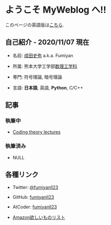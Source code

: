 # ようこそ MyWeblog へ!!

このページの英語版は[こちら](https://fumiyanll23.github.io/MyWeblog/index_en.html).

## 自己紹介 - 2020/11/07 現在

- 名前: [成田史弥](https://twitter.com/fumiyanll23) a.k.a. Fumiyan

- 所属: 熊本大学工学部[数理工学科](https://srik.kumamoto-u.ac.jp/)

- 専門: 符号理論, 暗号理論

- 言語: **日本語**, 英語, **Python**, C/C++

## 記事

### 執筆中

- [Coding theory lectures](https://fumiyanll23.github.io/MyWeblog/md/coding-theory-lectures/CTL_README.html)

### 執筆済み

- NULL

## 各種リンク

- Twitter: [@fumiyanll23](https://twitter.com/fumiyanll23)

- GitHub: [fumiyanll23](https://github.com/fumiyanll23)

- AtCoder: [fumiyanll23](https://atcoder.jp/users/fumiyanll23)

- [Amazon欲しいものリスト](https://www.amazon.jp/hz/wishlist/ls/3RMAAFUQVHP92?ref_=wl_share)
